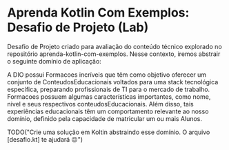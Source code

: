 # Aprenda Kotlin Com Exemplos: Desafio de Projeto (Lab)

Desafio de Projeto criado para avaliação do conteúdo técnico explorado no repositório aprenda-kotlin-com-exemplos. Nesse contexto, iremos abstrair o seguinte domínio de aplicação:

A DIO possui Formacoes incríveis que têm como objetivo oferecer um conjunto de ConteudosEducacionais voltados para uma stack tecnológica específica, preparando profissionais de TI para o mercado de trabalho. Formacoes possuem algumas características importantes, como nome, nivel e seus respectivos conteudosEducacionais. Além disso, tais experiências educacionais têm um comportamento relevante ao nosso domínio, definido pela capacidade de matricular um ou mais Alunos.

TODO("Crie uma solução em Koltin abstraindo esse domínio. O arquivo [desafio.kt] te ajudará 😉")
